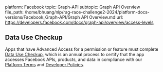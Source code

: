 platform: Facebook
topic: Graph-API
subtopic: Graph API Overview
file_path: /home/bhuang/nlp/rag-race-challenge2-2024/platform-docs-versions/Facebook_Graph-API/Graph API Overview.md
url: https://developers.facebook.com/docs/graph-api/overview/access-levels

## Data Use Checkup

Apps that have Advanced Access for a permission or feature must complete [Data Use Checkup](https://developers.facebook.com/docs/development/maintaining-data-access/data-use-checkup/), which is an annual process to certify that the app accesses Facebook APIs, products, and data in compliance with our [Platform Terms](https://developers.facebook.com/terms) and [Developer Policies](https://developers.facebook.com/devpolicy).